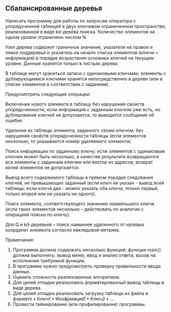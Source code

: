 ## Сбалансированные деревья
Написать программу для работы по запросам оператора с упорядоченной таблицей в двух ключевом ограниченном пространстве, реализованной в виде kd-дерева поиска. Количество элементов на одном уровне ограничено числом N. 

Узел дерева содержит граничное значение, указатели на правое и левое поддеревья и указатель на начало списка элементов (ключи + информация) в порядке возрастания основных ключей на текущем уровне. Данные хранятся только в листьях дерева.

В таблице могут храниться записи с одинаковыми ключами; элементы с дублирующимися ключами  хранятся непосредственно в дереве (или в списке элементов в соответствии с заданием).

Предусмотреть следующие операции:

Включение нового элемента в таблицу без нарушения свойств упорядоченности; если информация с заданным ключом уже есть, но дублирование ключей не допускается, то выводится сообщение об ошибке.

Удаление  из  таблицы  элемента, заданного своим ключом, без нарушения свойств упорядоченности таблицы (если элементов несколько, то указывается номер удаляемого элемента).

Поиск информации по заданному ключу; если элементов с одинаковым ключем может быть несколько, в качестве результата возвращаются все элементы с заданным ключем или вектор их адресов; возврат копий элементов не допускается.

Вывод всего содержимого таблицы в прямом порядке следования ключей, не превышающих заданный (если ключ не указан - вывод всей таблицы; если ключа два - можно указать оба ключа, только первый, только второй или не указать ни одного).

Поиск элемента, соответствующего значению наименьшего ключа (если таких элементов несколько – действовать по аналогии с операцией поиска по ключу).

Для Q и kd-деревьев – поиск наименее удаленного от нулевых координат элемента согласно евклидовой метрике.

Примечания:
1. Программа  должна  содержать несколько функций;  функция main() должна выполнять: вывод меню, ввод и анализ  ответа,  вызов  на исполнение требуемой функции.
2. В программе нужно предусмотреть проверку правильности ввода данных.
3. Оценить сложность реализованных алгоритмов.
4. Для целей отладки реализовать форматированный вывод таблицы в виде дерева.
5. Для целей отладки реализовать загрузку таблицы из файла в формате
   • Ключ1
   • Инофрмация1
   • Ключ2
   • …
6. Провести таймирование (или профилирование) программы.
